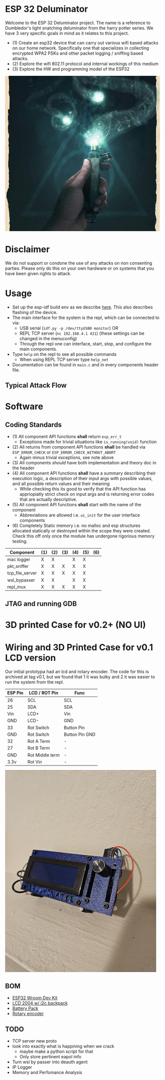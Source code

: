 # ESP 32 Deluminator

Welcome to the ESP 32 Deluminator project. The name is a reference to Dumbledor's light snatching deluminator from the harry potter series. We have 3 very specific goals in mind as it relates to this project.

* (1) Create an esp32 device that can carry out various wifi based attacks on our home network. Specifically one that specializes in collecting encrypted WPA2 PSKs and other packet logging / sniffing based attacks.
* (2) Explore the wifi 802.11 protocol and internal workings of this medium
* (3) Explore the HW and programming model of the ESP32

![alt text](./Docs/delum.jpg)

# Disclaimer

We do not support or condone the use of any attacks on non consenting parties. Please only do this on your own hardware or on systems that you have been given rights to attack.

# Usage

* Set up the esp-idf build env as we describe [here](https://github.com/tanner-johnson2718/PI_JTAG_DBGR/blob/master/writeups/Init_PI_JTAG_Test.md#esp-32-set-up). This also describes flashing of the device.
* The main interface for the system is the repl, which can be connected to via:
    * USB serial (`idf.py -p /dev/ttyUSB0 monitor`) OR
    * REPL TCP server (`nc 192.168.4.1 421`) (these settings can be changed in the menuconfig)
    * Through the repl one can interface, start, stop, and configure the main components.
* Type `help` on the repl to see all possible commands
    * When using REPL TCP server type `help_net`
* Documentation can be found in `main.c` and in every components header file.

## Typical Attack Flow

# Software

## Coding Standards

* (1) All component API functions **shall** return `esp_err_t`
    * Exceptions made for trivial situations like `is_running(void)` function
* (2) All returns from component API functions **shall** be handled via `ESP_ERROR_CHECK` or `ESP_ERROR_CHECK_WITHOUT_ABORT`
    * Again minus trivial exceptions, see note above
* (3) All components *should* have both implementation and theory doc in the header
* (4) All component API functions **shall** have a summary describing their execution logic, a description of their input args with possible values, and all possible return values and their meaning
    * While checking this its good to verify that the API function has appriopiatly strict check on input args and is returning error codes that are actually descriptive.
* (5) All component API functions **shall** start with the name of the component
    * Abbreviations are allowed i.e. `ui_init` for the user interface components
* (6) Completely Static memory i.e. no malloc and esp structures allocated statically or destroyed within the scope they were created. Check this off only once the module has undergone rigorious memory testing.

| Component       | (1) | (2) | (3) | (4) | (5) | (6) |
| --------------- | --- | --- | --- | --- | --- | --- |
| mac logger      |  X  |  X  |     |  X  |  X  |     |
| pkt_sniffer     |  X  |  X  |  X  |  X  |  X  |     |
| tcp_file_server |  X  |  X  |  X  |  X  |  X  |     |
| wsl_bypasser    |  X  |  X  |     |  X  |  X  |     |
| repl_mux        |  X  |  X  |  X  |  X  |  X  |     |

## JTAG and running GDB

# 3D printed Case for v0.2+ (NO UI)

# Wiring and 3D Printed Case for v0.1 LCD version

Our initial prototypa had an lcd and rotary encoder. The code for this is archived at tag v0.1, but we found that 1 it was bulky and 2 it was easier to run the system from the repl. 

| ESP Pin | LCD / ROT Pin | Func |
| --- | --- | --- |
| 26 | SCL | SCL |
| 25 | SDA | SDA |
| Vin | LCD+ | Vin |
| GND | LCD- | GND |
| 33 | Rot Switch | Button Pin |
| GND | Rot Switch | Button Pin GND |
| 32 | Rot A Term | - |
| 27 | Rot B Term | - |
| GND | Rot Middle term | - |
| 3.3v | Rot Vin | - |

![alt text](./Docs/pic.jpg)

## BOM

* [ESP32 Wroom Dev Kit](https://www.amazon.com/gp/product/B08246MCL5/ref=ppx_yo_dt_b_search_asin_title?ie=UTF8&psc=1)
* [LCD 2004 w/ i2c backpack](https://www.amazon.com/dp/B0C1G9GBRZ?psc=1&ref=ppx_yo2ov_dt_b_product_details)
* [Battery Pack](https://www.walmart.com/ip/onn-Portable-Battery-4k-mAh-Black/934734622?wmlspartner=wlpa&selectedSellerId=0&wl13=2070&adid=22222222277934734622_117755028669_12420145346&wmlspartner=wmtlabs&wl0=&wl1=g&wl2=c&wl3=501107745824&wl4=aud-2230653093054:pla-306310554666&wl5=9033835&wl6=&wl7=&wl8=&wl9=pla&wl10=8175035&wl11=local&wl12=934734622&wl13=2070&veh=sem_LIA&gclsrc=aw.ds&&adid=22222222237934734622_117755028669_12420145346&wl0=&wl1=g&wl2=c&wl3=501107745824&wl4=aud-2230653093054:pla-306310554666&wl5=9033835&wl6=&wl7=&wl8=&wl9=pla&wl10=8175035&wl11=local&wl12=934734622&veh=sem&gad_source=1&gclid=CjwKCAiA-bmsBhAGEiwAoaQNmpeMOc645RI29sXwDRy94ucsxWZd484QlGaFLX9-s_fhE79IKZzTjxoCHxQQAvD_BwE)
* [Rotary encoder](https://www.amazon.com/dp/B07F26CT6B?psc=1&ref=ppx_yo2ov_dt_b_product_details)

## TODO
* TCP server new proto
* look into exactly what is happining when we crack
    * maybe make a python script for that
    * Only store pertinent eapol info
* Turn wsl by passer into deauth agent
* IP Logger
* Memory and Perfomance Analysis